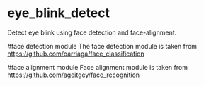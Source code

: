 # eye_blink_detect
Detect eye blink using face detection and face-alignment.

#face detection module
The face detection module is taken from https://github.com/oarriaga/face_classification

#face alignment module 
Face alignment module is taken from https://github.com/ageitgey/face_recognition

